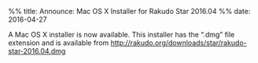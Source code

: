 %% title: Announce: Mac OS X Installer for Rakudo Star 2016.04
%% date: 2016-04-27

A Mac OS X installer is now available. This installer has the “.dmg” file extension and is available from <a title="http://rakudo.org/downloads/star/rakudo-star-2016.04.dmg" href="http://rakudo.org/downloads/star/rakudo-star-2016.04.dmg">http://rakudo.org/downloads/star/rakudo-star-2016.04.dmg</a>